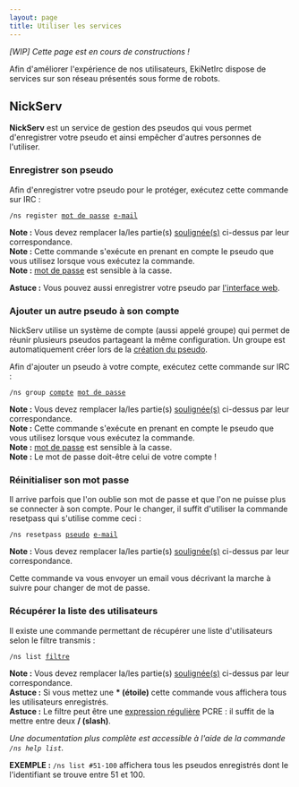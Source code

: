 ```yaml
---
layout: page
title: Utiliser les services
---
```


*[WIP] Cette page est en cours de constructions !*

Afin d'améliorer l'expérience de nos utilisateurs, EkiNetIrc dispose de services sur son réseau présentés sous forme de robots.

## NickServ
**NickServ** est un service de gestion des pseudos qui vous permet d'enregistrer votre pseudo et ainsi empêcher d'autres personnes de l'utiliser.


### Enregistrer son pseudo
Afin d'enregistrer votre pseudo pour le protéger, exécutez cette commande sur IRC :
<pre><code>/ns register <u>mot de passe</u> <u>e-mail</u>
</code></pre>

**Note :** Vous devez remplacer la/les partie(s) <u>soulignée(s)</u> ci-dessus par leur correspondance.  
**Note :** Cette commande s'exécute en prenant en compte le pseudo que vous utilisez lorsque vous exécutez la commande.  
**Note :** <u>mot de passe</u> est sensible à la casse.

**Astuce :** Vous pouvez aussi enregistrer votre pseudo par [l'interface web](http://services.ekinetirc.com/register).


### Ajouter un autre pseudo à son compte
NickServ utilise un système de compte (aussi appelé groupe) qui permet de réunir plusieurs pseudos partageant la même configuration.
Un groupe est automatiquement créer lors de la [création du pseudo](#enregistrer-son-pseudo).

Afin d'ajouter un pseudo à votre compte, exécutez cette commande sur IRC :
<pre><code>/ns group <u>compte</u> <u>mot de passe</u>
</code></pre>

**Note :** Vous devez remplacer la/les partie(s) <u>soulignée(s)</u> ci-dessus par leur correspondance.  
**Note :** Cette commande s'exécute en prenant en compte le pseudo que vous utilisez lorsque vous exécutez la commande.  
**Note :** <u>mot de passe</u> est sensible à la casse.  
**Note :** Le mot de passe doit-être celui de votre compte !


### Réinitialiser son mot passe
Il arrive parfois que l'on oublie son mot de passe et que l'on ne puisse plus se connecter à son compte.
Pour le changer, il suffit d'utiliser la commande resetpass qui s'utilise comme ceci :
<pre><code>/ns resetpass <u>pseudo</u> <u>e-mail</u>
</code></pre>

**Note :** Vous devez remplacer la/les partie(s) <u>soulignée(s)</u> ci-dessus par leur correspondance.

Cette commande va vous envoyer un email vous décrivant la marche à suivre pour changer de mot de passe.


### Récupérer la liste des utilisateurs
Il existe une commande permettant de récupérer une liste d'utilisateurs selon le filtre transmis :
<pre><code>/ns list <u>filtre</u>
</code></pre>

**Note :** Vous devez remplacer la/les partie(s) <u>soulignée(s)</u> ci-dessus par leur correspondance.  
**Astuce :** Si vous mettez une **\* (étoile)** cette commande vous affichera tous les utilisateurs enregistrés.  
**Astuce :** Le filtre peut être une [expression régulière](https://fr.wikipedia.org/wiki/Expression_rationnelle) PCRE :
il suffit de la mettre entre deux **/ (slash)**.

*Une documentation plus complète est accessible à l'aide de la commande `/ns help list`.*

**EXEMPLE :** `/ns list #51-100` affichera tous les pseudos enregistrés dont le l'identifiant se trouve entre 51 et 100.
